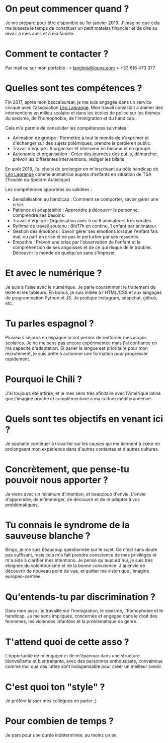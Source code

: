 # On peut commencer quand ?
Je me prépare pour être disponible au 1er janvier 2019. J'imagine que cela me laissera le temps de constituer un petit matelas financier et de dire au revoir à mes amis et à ma famille.

# Comment te contacter ?
Par mail ou sur mon portable :
    > langlois@louna.com
    > +33 616 473 377

# Quelles sont tes compétences ?
Fin 2017, après mon baccalauréat, je me suis engagée dans un service civique avec l'association [Léo Lagrange](https://www.democratie-courage.org/). Mon travail consistait à animer des interventions en milieu scolaire et dans les écoles de police sur les thèmes du sexisme, de l'homophobie, de l'immigration et du handicap.

Cela m'a permis de consolider les compétences suivnates :
- Animation de groupe : Permettre à tout le monde de s'exprimer et d'échanger sur des sujets polémiques, prendre la parole en public.
- Travail d'équipe : S'organiser et intervenir en binome et en groupe.
- Autonomie et organisation : Créer des journées des outils, démarcher, prévoir les différentes interventions, rédiger les bilans

En août 2018, j'ai choisi de prolonger en m'inscrivant au pôle handicap de [Léo Lagrange](http://www.leolagrange.org/bienvenue-au-kaleidoscope/) comme animatrice auprès d'enfants en situation de TSA (Trouble du Spectre Autistique)

Les compétences apportées ou validées :
- Sensibilisation au handicap : Comment se comporter, savoir gérer une crise.
- Patience et adaptabilité : Apprendre à découvrir la personne, comprendre ses besoins.
- Travail d'équipe : Organisation avec 5 ou 6 animateurs très soudés.
- Rythme de travail soutenu : 8h/17h en continu, 1 enfant par animateur.
- Gestion des émotions : Savoir gérer ses émotions lorsque l'enfant fais mal, ou part en crise et ne pas le perturber par ses ressentis.
- Empathie : Prévoir une crise par l'observation de l'enfant et la compréhension de ses angoisses et de ce qui risque de le troubler. Découvrir le monde de quelqu'un sans s'imposer.

# Et avec le numérique ?
Je suis à l'aise avec le numérique. Je parle couramment le traitement de texte et les tableurs. En bonus, je suis initiée à l'HTML/CSS et aux langages de programmation Python et JS. Je pratique instagram, snapchat, github, etc.

# Tu parles espagnol ?
Plusieurs séjours en espagne m'ont permis de renforcer mes acquis scolaires. Je ne me sens pas encore expérimentée mais j'ai confiance en ma capacité d'adaptation. Si parler la langue est prioritaire pour mon recrutement, je suis prête à actionner une formation pour progresser rapidement.

# Pourquoi le Chili ?
J'ai toujours été attirée, et je mes sens très afinitaire avec l'Amérique latine que j'imagine proche et complémentaire à ma culture méditéranéenne. 

# Quels sont tes objectifs en venant ici ?
Je souhaite continuer à travailler sur les causes qui me tiennent à cœur en prolongeant mon expérience dans d'autres contextes et d'autres cultures. 

# Concrètement, que pense-tu pouvoir nous apporter ?
Je viens avec un minimum d'intention, et beaucoup d'envie. L'envie d'apprendre, de m'immerger, de découvrir et de m'adapter à vos problèmatiques. 

# Tu connais le syndrome de la sauveuse blanche ?
Bingo, je me suis beaucoup questionnée sur le sujet. Ce n'est sans doute pas suffisant, mais cela m'a fait prendre conscience de mes privilèges et m'a aidé à clarifier mes intentions. Je pense qu'aujourd'hui, je suis très éloignée du volontourisme et de la bonne conscience. J'ai envie de découvrir de nouveau point de vue, et quitter ma vision que j'imagine européo-centrée.

# Qu'entends-tu par discrimination ?
Dans mon asso j'ai travaillé sur l'immigration, le sexisme, l'homophobie et le handicap.
Je me sens impliquée, concernée et engagée dans le droit des femmmes, les violences infantiles et la problématique de genre.  

# T'attend quoi de cette asso ?
L'opportunité de m'engager et de m'épanouir dans une structure bienveillante et bientraitante, avec des personnes enthousiaste, convaincue comme moi que ces luttes sont indispensable pour créér un meilleur avenir.

# C'est quoi ton "style" ?
Je préfère laisser mes collègues en parler ;)

# Pour combien de temps ?
Je pars pour une durée indéterminée, au moins un an.
